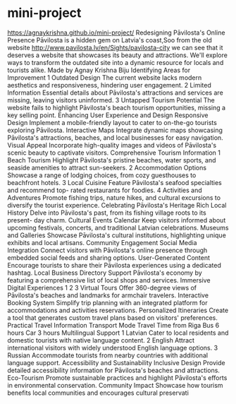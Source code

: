 # mini-project
https://agnaykrishna.github.io/mini-project/
Redesigning
Pāvilosta's Online
Presence
Pāvilosta is a hidden gem on Latvia's coast,Soo from the old website
http://www.pavilosta.lv/en/Sights/pavilosta-city we can see that it deserves
a website that showcases its beauty and attractions. We'll explore ways to
transform the outdated site into a dynamic resource for locals and tourists
alike.
Made by Agnay Krishna Biju
Identifying Areas for
Improvement
1 Outdated Design
The current website lacks modern aesthetics and responsiveness,
hindering user engagement.
2 Limited Information
Essential details about Pāvilosta's attractions and services are
missing, leaving visitors uninformed.
3 Untapped Tourism Potential
The website fails to highlight Pāvilosta's beach tourism opportunities,
missing a key selling point.
Enhancing User Experience and Design
Responsive Design
Implement a mobile-friendly layout to
cater to on-the-go tourists exploring
Pāvilosta.
Interactive Maps
Integrate dynamic maps showcasing
Pāvilosta's attractions, beaches, and
local businesses for easy navigation.
Visual Appeal
Incorporate high-quality images and
videos of Pāvilosta's scenic beauty
to captivate visitors.
Comprehensive Tourism
Information
1 Beach Tourism
Highlight Pāvilosta's pristine beaches, water sports, and
seaside amenities to attract sun-seekers.
2 Accommodation Options
Showcase a range of lodging choices, from cozy guesthouses
to beachfront hotels.
3 Local Cuisine
Feature Pāvilosta's seafood specialties and recommend top-
rated restaurants for foodies.
4 Activities and Adventures
Promote fishing trips, nature hikes, and cultural excursions to
diversify the tourist experience.
Celebrating Pāvilosta's Heritage
Rich Local History
Delve into Pāvilosta's past, from its
fishing village roots to its present-
day charm.
Cultural Events Calendar
Keep visitors informed about
upcoming festivals, concerts, and
traditional Latvian celebrations.
Museums and Galleries
Showcase Pāvilosta's cultural
institutions, highlighting unique
exhibits and local artisans.
Community Engagement
Social Media Integration
Connect visitors with Pāvilosta's online presence through embedded social
feeds and sharing options.
User-Generated Content
Encourage tourists to share their Pāvilosta experiences using a dedicated
hashtag.
Local Business Directory
Support Pāvilosta's economy by featuring a comprehensive list of local shops
and services.
Immersive Digital Experiences
1
2
3
Virtual Tours
Offer 360-degree views of
Pāvilosta's beaches and landmarks
for armchair travelers.
Interactive Booking
System
Simplify trip planning with an
integrated platform for
accommodations and activities
reservations.
Personalized Itineraries
Create a tool that generates custom
travel plans based on visitors'
preferences.
Practical Travel Information
Transport Mode Travel Time from Riga
Bus 6 hours
Car 3 hours
Multilingual Support
1 Latvian
Cater to local residents and
domestic tourists with native
language content.
2 English
Attract international visitors
with widely understood English
language options.
3 Russian
Accommodate tourists from
nearby countries with additional
language support.
Accessibility and Sustainability
Inclusive Design
Provide detailed accessibility
information for Pāvilosta's beaches
and attractions.
Eco-Tourism
Promote sustainable practices and
highlight Pāvilosta's efforts in
environmental conservation.
Community Impact
Showcase how tourism benefits
local communities and encourages
cultural preservati
